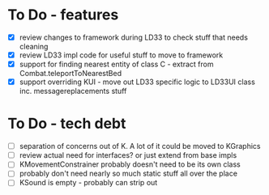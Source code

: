 # To Do - features

- [x] review changes to framework during LD33 to check stuff that needs cleaning
- [x] review LD33 impl code for useful stuff to move to framework
- [x] support for finding nearest entity of class C - extract from Combat.teleportToNearestBed
- [x] support overriding KUI - move out LD33 specific logic to LD33UI class inc. messagereplacements stuff

# To Do - tech debt

- [ ] separation of concerns out of K. A lot of it could be moved to KGraphics
- [ ] review actual need for interfaces? or just extend from base impls
- [ ] KMovementConstrainer probably doesn't need to be its own class
- [ ] probably don't need nearly so much static stuff all over the place
- [ ] KSound is empty - probably can strip out